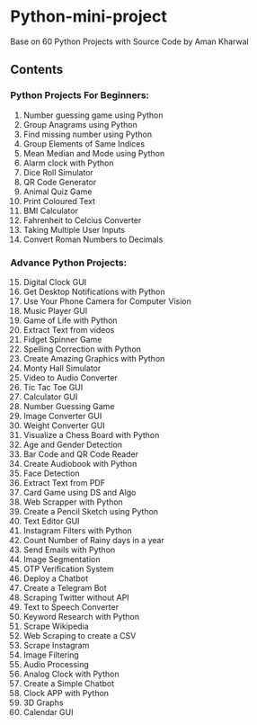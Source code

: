 # Python-mini-project
Base on 60 Python Projects with Source Code by Aman Kharwal
## Contents
### Python Projects For Beginners:

1. Number guessing game using Python
2. Group Anagrams using Python
3. Find missing number using Python
4. Group Elements of Same Indices 
5. Mean Median and Mode using Python
6. Alarm clock with Python
7. Dice Roll Simulator
8. QR Code Generator
9. Animal Quiz Game
10. Print Coloured Text
11. BMI Calculator
12. Fahrenheit to Celcius Converter
13. Taking Multiple User Inputs
14. Convert Roman Numbers to Decimals

### Advance Python Projects:

15. Digital Clock GUI
16. Get Desktop Notifications with Python
3. Use Your Phone Camera for Computer Vision
4. Music Player GUI
5. Game of Life with Python
6. Extract Text from videos
7. Fidget Spinner Game
8. Spelling Correction with Python
9. Create Amazing Graphics with Python
10. Monty Hall Simulator
11. Video to Audio Converter
12. Tic Tac Toe GUI
13. Calculator GUI
14. Number Guessing Game
15. Image Converter GUI
16. Weight Converter GUI
17. Visualize a Chess Board with Python
18. Age and Gender Detection
19. Bar Code and QR Code Reader
20. Create Audiobook with Python
21. Face Detection
22. Extract Text from PDF
23. Card Game using DS and Algo
24. Web Scrapper with Python
25. Create a Pencil Sketch using Python
26. Text Editor GUI
27. Instagram Filters with Python
28. Count Number of Rainy days in a year
29. Send Emails with Python
30. Image Segmentation
31. OTP Verification System
32. Deploy a Chatbot
33. Create a Telegram Bot
34. Scraping Twitter without API
35. Text to Speech Converter
36. Keyword Research with Python
37. Scrape Wikipedia
38. Web Scraping to create a CSV
39. Scrape Instagram
40. Image Filtering
41. Audio Processing
42. Analog Clock with Python
43. Create a Simple Chatbot
44. Clock APP with Python
45. 3D Graphs
46. Calendar GUI
